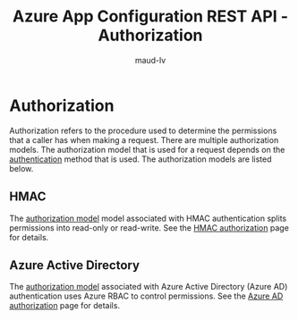 ﻿---
title: Azure App Configuration REST API - Authorization
description: Reference pages for authorization using the Azure App Configuration REST API
author: maud-lv
ms.author: malev
ms.service: azure-app-configuration
ms.topic: reference
ms.date: 08/17/2020
---

# Authorization

Authorization refers to the procedure used to determine the permissions that a caller has when making a request. There are multiple authorization models. The authorization model that is used for a request depends on the [authentication](./rest-api-authentication-index.md) method that is used. The authorization models are listed below.

## HMAC

The [authorization model](./rest-api-authorization-hmac.md) model associated with HMAC authentication splits permissions into read-only or read-write. See the [HMAC authorization](./rest-api-authorization-hmac.md) page for details.

## Azure Active Directory

The [authorization model](./rest-api-authorization-azure-ad.md) associated with Azure Active Directory (Azure AD) authentication uses Azure RBAC to control permissions. See the [Azure AD authorization](./rest-api-authorization-azure-ad.md) page for details.
